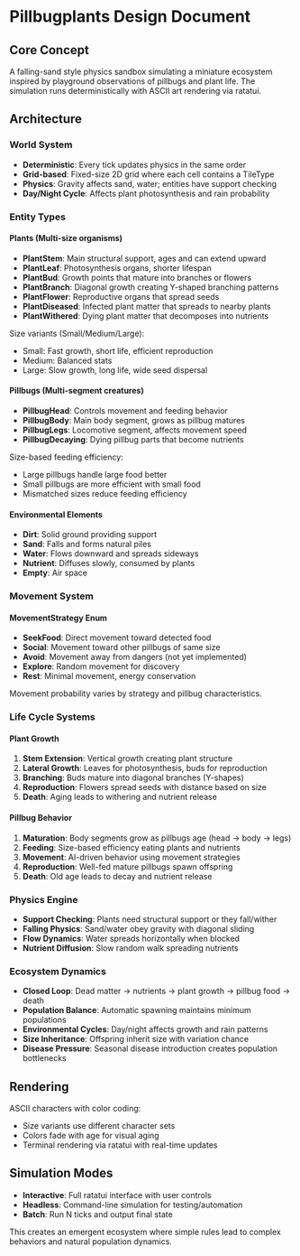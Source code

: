 # Pillbugplants Design Document

## Core Concept
A falling-sand style physics sandbox simulating a miniature ecosystem inspired by playground observations of pillbugs and plant life. The simulation runs deterministically with ASCII art rendering via ratatui.

## Architecture

### World System
- **Deterministic**: Every tick updates physics in the same order
- **Grid-based**: Fixed-size 2D grid where each cell contains a TileType
- **Physics**: Gravity affects sand, water; entities have support checking
- **Day/Night Cycle**: Affects plant photosynthesis and rain probability

### Entity Types

#### Plants (Multi-size organisms)
- **PlantStem**: Main structural support, ages and can extend upward
- **PlantLeaf**: Photosynthesis organs, shorter lifespan
- **PlantBud**: Growth points that mature into branches or flowers
- **PlantBranch**: Diagonal growth creating Y-shaped branching patterns
- **PlantFlower**: Reproductive organs that spread seeds
- **PlantDiseased**: Infected plant matter that spreads to nearby plants
- **PlantWithered**: Dying plant matter that decomposes into nutrients

Size variants (Small/Medium/Large):
- Small: Fast growth, short life, efficient reproduction
- Medium: Balanced stats
- Large: Slow growth, long life, wide seed dispersal

#### Pillbugs (Multi-segment creatures)
- **PillbugHead**: Controls movement and feeding behavior
- **PillbugBody**: Main body segment, grows as pillbug matures
- **PillbugLegs**: Locomotive segment, affects movement speed
- **PillbugDecaying**: Dying pillbug parts that become nutrients

Size-based feeding efficiency:
- Large pillbugs handle large food better
- Small pillbugs are more efficient with small food
- Mismatched sizes reduce feeding efficiency

#### Environmental Elements
- **Dirt**: Solid ground providing support
- **Sand**: Falls and forms natural piles
- **Water**: Flows downward and spreads sideways
- **Nutrient**: Diffuses slowly, consumed by plants
- **Empty**: Air space

### Movement System

#### MovementStrategy Enum
- **SeekFood**: Direct movement toward detected food
- **Social**: Movement toward other pillbugs of same size  
- **Avoid**: Movement away from dangers (not yet implemented)
- **Explore**: Random movement for discovery
- **Rest**: Minimal movement, energy conservation

Movement probability varies by strategy and pillbug characteristics.

### Life Cycle Systems

#### Plant Growth
1. **Stem Extension**: Vertical growth creating plant structure
2. **Lateral Growth**: Leaves for photosynthesis, buds for reproduction
3. **Branching**: Buds mature into diagonal branches (Y-shapes)
4. **Reproduction**: Flowers spread seeds with distance based on size
5. **Death**: Aging leads to withering and nutrient release

#### Pillbug Behavior
1. **Maturation**: Body segments grow as pillbugs age (head → body → legs)
2. **Feeding**: Size-based efficiency eating plants and nutrients
3. **Movement**: AI-driven behavior using movement strategies
4. **Reproduction**: Well-fed mature pillbugs spawn offspring
5. **Death**: Old age leads to decay and nutrient release

### Physics Engine
- **Support Checking**: Plants need structural support or they fall/wither
- **Falling Physics**: Sand/water obey gravity with diagonal sliding
- **Flow Dynamics**: Water spreads horizontally when blocked
- **Nutrient Diffusion**: Slow random walk spreading nutrients

### Ecosystem Dynamics
- **Closed Loop**: Dead matter → nutrients → plant growth → pillbug food → death
- **Population Balance**: Automatic spawning maintains minimum populations
- **Environmental Cycles**: Day/night affects growth and rain patterns
- **Size Inheritance**: Offspring inherit size with variation chance
- **Disease Pressure**: Seasonal disease introduction creates population bottlenecks

## Rendering
ASCII characters with color coding:
- Size variants use different character sets
- Colors fade with age for visual aging
- Terminal rendering via ratatui with real-time updates

## Simulation Modes
- **Interactive**: Full ratatui interface with user controls
- **Headless**: Command-line simulation for testing/automation
- **Batch**: Run N ticks and output final state

This creates an emergent ecosystem where simple rules lead to complex behaviors and natural population dynamics.
